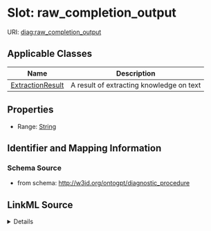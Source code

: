 # Slot: raw_completion_output

URI: [diag:raw_completion_output](http://w3id.org/ontogpt/diagnostic_procedure/raw_completion_output)



<!-- no inheritance hierarchy -->




## Applicable Classes

| Name | Description |
| --- | --- |
[ExtractionResult](ExtractionResult.md) | A result of extracting knowledge on text






## Properties

* Range: [String](String.md)







## Identifier and Mapping Information







### Schema Source


* from schema: http://w3id.org/ontogpt/diagnostic_procedure




## LinkML Source

<details>
```yaml
name: raw_completion_output
from_schema: http://w3id.org/ontogpt/diagnostic_procedure
rank: 1000
alias: raw_completion_output
owner: ExtractionResult
domain_of:
- ExtractionResult
range: string

```
</details>
